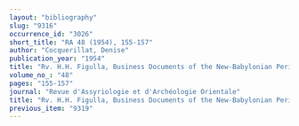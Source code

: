 ```yaml
---
layout: "bibliography"
slug: "9316"
occurrence_id: "3026"
short_title: "RA 48 (1954), 155-157"
author: "Cocquerillat, Denise"
publication_year: "1954"
title: "Rv. H.H. Figulla, Business Documents of the New-Babylonian Period"
volume_no_: "48"
pages: "155-157"
journal: "Revue d'Assyriologie et d'Archéologie Orientale"
title: "Rv. H.H. Figulla, Business Documents of the New-Babylonian Period"
previous_item: "9319"
---
```

